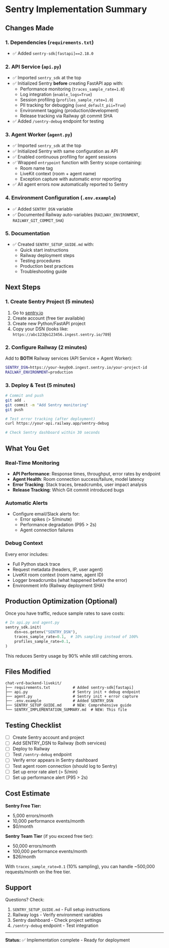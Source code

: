 # Sentry Implementation Summary

## Changes Made

### 1. Dependencies (`requirements.txt`)
- ✅ Added `sentry-sdk[fastapi]==2.18.0`

### 2. API Service (`api.py`)
- ✅ Imported `sentry_sdk` at the top
- ✅ Initialized Sentry **before** creating FastAPI app with:
  - Performance monitoring (`traces_sample_rate=1.0`)
  - Log integration (`enable_logs=True`)
  - Session profiling (`profiles_sample_rate=1.0`)
  - PII tracking for debugging (`send_default_pii=True`)
  - Environment tagging (production/development)
  - Release tracking via Railway git commit SHA
- ✅ Added `/sentry-debug` endpoint for testing

### 3. Agent Worker (`agent.py`)
- ✅ Imported `sentry_sdk` at the top
- ✅ Initialized Sentry with same configuration as API
- ✅ Enabled continuous profiling for agent sessions
- ✅ Wrapped `entrypoint` function with Sentry scope containing:
  - Room name tag
  - LiveKit context (room + agent name)
  - Exception capture with automatic error reporting
- ✅ All agent errors now automatically reported to Sentry

### 4. Environment Configuration (`.env.example`)
- ✅ Added `SENTRY_DSN` variable
- ✅ Documented Railway auto-variables (`RAILWAY_ENVIRONMENT`, `RAILWAY_GIT_COMMIT_SHA`)

### 5. Documentation
- ✅ Created `SENTRY_SETUP_GUIDE.md` with:
  - Quick start instructions
  - Railway deployment steps
  - Testing procedures
  - Production best practices
  - Troubleshooting guide

## Next Steps

### 1. Create Sentry Project (5 minutes)
1. Go to [sentry.io](https://sentry.io)
2. Create account (free tier available)
3. Create new Python/FastAPI project
4. Copy your DSN (looks like: `https://abc123@o123456.ingest.sentry.io/789`)

### 2. Configure Railway (2 minutes)
Add to **BOTH** Railway services (API Service + Agent Worker):

```bash
SENTRY_DSN=https://your-key@o0.ingest.sentry.io/your-project-id
RAILWAY_ENVIRONMENT=production
```

### 3. Deploy & Test (5 minutes)
```bash
# Commit and push
git add .
git commit -m "Add Sentry monitoring"
git push

# Test error tracking (after deployment)
curl https://your-api.railway.app/sentry-debug

# Check Sentry dashboard within 30 seconds
```

## What You Get

### Real-Time Monitoring
- **API Performance**: Response times, throughput, error rates by endpoint
- **Agent Health**: Room connection success/failure, model latency
- **Error Tracking**: Stack traces, breadcrumbs, user impact analysis
- **Release Tracking**: Which Git commit introduced bugs

### Automatic Alerts
- Configure email/Slack alerts for:
  - Error spikes (> 5/minute)
  - Performance degradation (P95 > 2s)
  - Agent connection failures

### Debug Context
Every error includes:
- Full Python stack trace
- Request metadata (headers, IP, user agent)
- LiveKit room context (room name, agent ID)
- Logger breadcrumbs (what happened before the error)
- Environment info (Railway deployment SHA)

## Production Optimization (Optional)

Once you have traffic, reduce sample rates to save costs:

```python
# In api.py and agent.py
sentry_sdk.init(
    dsn=os.getenv("SENTRY_DSN"),
    traces_sample_rate=0.1,  # 10% sampling instead of 100%
    profiles_sample_rate=0.1,
)
```

This reduces Sentry usage by 90% while still catching errors.

## Files Modified

```
chat-vrd-backend-livekit/
├── requirements.txt          # Added sentry-sdk[fastapi]
├── api.py                    # Sentry init + debug endpoint
├── agent.py                  # Sentry init + error capture
├── .env.example              # Added SENTRY_DSN
├── SENTRY_SETUP_GUIDE.md     # NEW: Comprehensive guide
└── SENTRY_IMPLEMENTATION_SUMMARY.md  # NEW: This file
```

## Testing Checklist

- [ ] Create Sentry account and project
- [ ] Add SENTRY_DSN to Railway (both services)
- [ ] Deploy to Railway
- [ ] Test `/sentry-debug` endpoint
- [ ] Verify error appears in Sentry dashboard
- [ ] Test agent room connection (should log to Sentry)
- [ ] Set up error rate alert (> 5/min)
- [ ] Set up performance alert (P95 > 2s)

## Cost Estimate

**Sentry Free Tier:**
- 5,000 errors/month
- 10,000 performance events/month
- $0/month

**Sentry Team Tier** (if you exceed free tier):
- 50,000 errors/month
- 100,000 performance events/month
- $26/month

With `traces_sample_rate=0.1` (10% sampling), you can handle ~500,000 requests/month on the free tier.

## Support

Questions? Check:
1. `SENTRY_SETUP_GUIDE.md` - Full setup instructions
2. Railway logs - Verify environment variables
3. Sentry dashboard - Check project settings
4. `/sentry-debug` endpoint - Test integration

---

**Status:** ✅ Implementation complete - Ready for deployment
